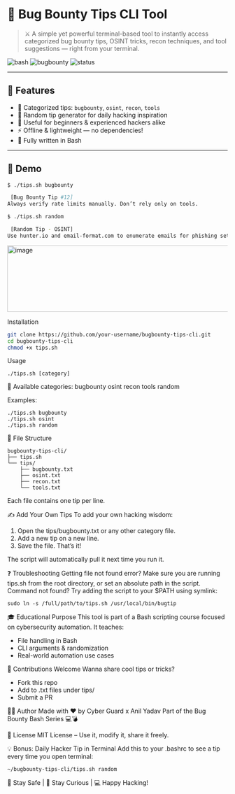 # 🐚 Bug Bounty Tips CLI Tool

> ⚔️ A simple yet powerful terminal-based tool to instantly access categorized bug bounty tips, OSINT tricks, recon techniques, and tool suggestions — right from your terminal.

![bash](https://img.shields.io/badge/bash-automation-blue?style=for-the-badge)
![bugbounty](https://img.shields.io/badge/Bug%20Bounty-Ready-critical?style=for-the-badge)
![status](https://img.shields.io/badge/status-Active-brightgreen?style=for-the-badge)

---

## 📌 Features

- 📂 Categorized tips: `bugbounty`, `osint`, `recon`, `tools`
- 🎲 Random tip generator for daily hacking inspiration
- 🧠 Useful for beginners & experienced hackers alike
- ⚡ Offline & lightweight — no dependencies!
- 🐧 Fully written in Bash

---

## 📸 Demo

```bash
$ ./tips.sh bugbounty

 [Bug Bounty Tip #12]
Always verify rate limits manually. Don’t rely only on tools.

$ ./tips.sh random

 [Random Tip - OSINT]
Use hunter.io and email-format.com to enumerate emails for phishing setups.
```
<img width="933" height="152" alt="image" src="https://github.com/user-attachments/assets/c0457a55-74b0-4c6e-b7f8-a5bd72691f85" />



Installation
```bash
git clone https://github.com/your-username/bugbounty-tips-cli.git
cd bugbounty-tips-cli
chmod +x tips.sh
```
Usage
```
./tips.sh [category]
```
📁 Available categories:
bugbounty
osint
recon
tools
random

Examples:
```
./tips.sh bugbounty
./tips.sh osint
./tips.sh random
```

📂 File Structure
```
bugbounty-tips-cli/
├── tips.sh
└── tips/
    ├── bugbounty.txt
    ├── osint.txt
    ├── recon.txt
    └── tools.txt
```
Each file contains one tip per line.

✍️ Add Your Own Tips
To add your own hacking wisdom:
1. Open the tips/bugbounty.txt or any other category file.
2. Add a new tip on a new line.
3. Save the file. That’s it!

The script will automatically pull it next time you run it.

❓ Troubleshooting
Getting file not found error?
Make sure you are running tips.sh from the root directory, or set an absolute path in the script.
Command not found?
Try adding the script to your $PATH using symlink:
```
sudo ln -s /full/path/to/tips.sh /usr/local/bin/bugtip
```
🎓 Educational Purpose
This tool is part of a Bash scripting course focused on cybersecurity automation. It teaches:
- File handling in Bash
- CLI arguments & randomization
- Real-world automation use cases

🤝 Contributions Welcome
Wanna share cool tips or tricks?
- Fork this repo
- Add to .txt files under tips/
- Submit a PR

👨‍💻 Author
Made with ❤️ by Cyber Guard x Anil Yadav
Part of the Bug Bounty Bash Series 💻💣

📜 License
MIT License – Use it, modify it, share it freely.

💡 Bonus: Daily Hacker Tip in Terminal
Add this to your .bashrc to see a tip every time you open terminal:
```
~/bugbounty-tips-cli/tips.sh random
```
🔐 Stay Safe | 🧠 Stay Curious | 💻 Happy Hacking!



